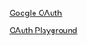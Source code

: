 [Google OAuth](https://github.com/pkboom/google-oauth-playground/tree/master/oauth)

[OAuth Playground](https://github.com/pkboom/google-cloud/tree/master/oauth-playground)
